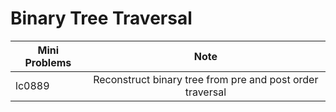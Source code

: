 # Binary Tree Traversal

| Mini Problems |                           Note                            |
| ------------- | :-------------------------------------------------------: |
| lc0889        | Reconstruct binary tree from pre and post order traversal |
